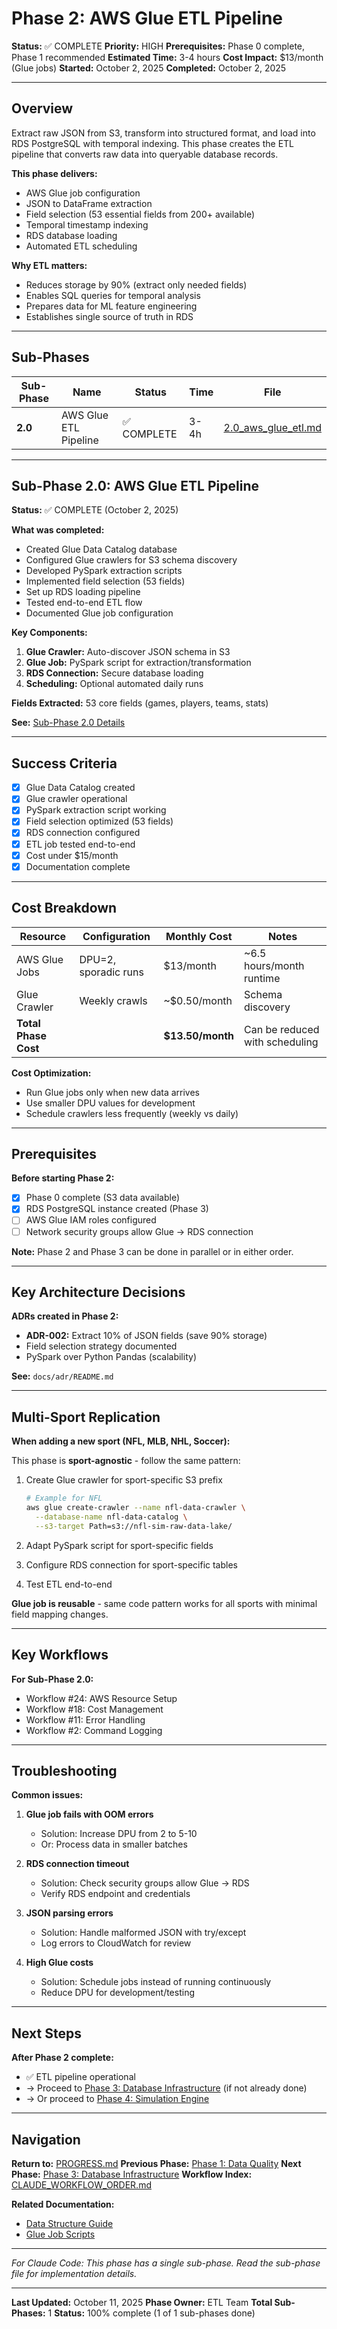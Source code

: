 # Phase 2: AWS Glue ETL Pipeline

**Status:** ✅ COMPLETE
**Priority:** HIGH
**Prerequisites:** Phase 0 complete, Phase 1 recommended
**Estimated Time:** 3-4 hours
**Cost Impact:** $13/month (Glue jobs)
**Started:** October 2, 2025
**Completed:** October 2, 2025

---

## Overview

Extract raw JSON from S3, transform into structured format, and load into RDS PostgreSQL with temporal indexing. This phase creates the ETL pipeline that converts raw data into queryable database records.

**This phase delivers:**
- AWS Glue job configuration
- JSON to DataFrame extraction
- Field selection (53 essential fields from 200+ available)
- Temporal timestamp indexing
- RDS database loading
- Automated ETL scheduling

**Why ETL matters:**
- Reduces storage by 90% (extract only needed fields)
- Enables SQL queries for temporal analysis
- Prepares data for ML feature engineering
- Establishes single source of truth in RDS

---

## Sub-Phases

| Sub-Phase | Name | Status | Time | File |
|-----------|------|--------|------|------|
| **2.0** | AWS Glue ETL Pipeline | ✅ COMPLETE | 3-4h | [2.0_aws_glue_etl.md](phase_2/2.0_aws_glue_etl.md) |

---

## Sub-Phase 2.0: AWS Glue ETL Pipeline

**Status:** ✅ COMPLETE (October 2, 2025)

**What was completed:**
- Created Glue Data Catalog database
- Configured Glue crawlers for S3 schema discovery
- Developed PySpark extraction scripts
- Implemented field selection (53 fields)
- Set up RDS loading pipeline
- Tested end-to-end ETL flow
- Documented Glue job configuration

**Key Components:**
1. **Glue Crawler:** Auto-discover JSON schema in S3
2. **Glue Job:** PySpark script for extraction/transformation
3. **RDS Connection:** Secure database loading
4. **Scheduling:** Optional automated daily runs

**Fields Extracted:** 53 core fields (games, players, teams, stats)

**See:** [Sub-Phase 2.0 Details](phase_2/2.0_aws_glue_etl.md)

---

## Success Criteria

- [x] Glue Data Catalog created
- [x] Glue crawler operational
- [x] PySpark extraction script working
- [x] Field selection optimized (53 fields)
- [x] RDS connection configured
- [x] ETL job tested end-to-end
- [x] Cost under $15/month
- [x] Documentation complete

---

## Cost Breakdown

| Resource | Configuration | Monthly Cost | Notes |
|----------|--------------|--------------|-------|
| AWS Glue Jobs | DPU=2, sporadic runs | $13/month | ~6.5 hours/month runtime |
| Glue Crawler | Weekly crawls | ~$0.50/month | Schema discovery |
| **Total Phase Cost** | | **$13.50/month** | Can be reduced with scheduling |

**Cost Optimization:**
- Run Glue jobs only when new data arrives
- Use smaller DPU values for development
- Schedule crawlers less frequently (weekly vs daily)

---

## Prerequisites

**Before starting Phase 2:**
- [x] Phase 0 complete (S3 data available)
- [x] RDS PostgreSQL instance created (Phase 3)
- [ ] AWS Glue IAM roles configured
- [ ] Network security groups allow Glue → RDS connection

**Note:** Phase 2 and Phase 3 can be done in parallel or in either order.

---

## Key Architecture Decisions

**ADRs created in Phase 2:**
- **ADR-002:** Extract 10% of JSON fields (save 90% storage)
- Field selection strategy documented
- PySpark over Python Pandas (scalability)

**See:** `docs/adr/README.md`

---

## Multi-Sport Replication

**When adding a new sport (NFL, MLB, NHL, Soccer):**

This phase is **sport-agnostic** - follow the same pattern:

1. Create Glue crawler for sport-specific S3 prefix
   ```bash
   # Example for NFL
   aws glue create-crawler --name nfl-data-crawler \
     --database-name nfl-data-catalog \
     --s3-target Path=s3://nfl-sim-raw-data-lake/
   ```

2. Adapt PySpark script for sport-specific fields
3. Configure RDS connection for sport-specific tables
4. Test ETL end-to-end

**Glue job is reusable** - same code pattern works for all sports with minimal field mapping changes.

---

## Key Workflows

**For Sub-Phase 2.0:**
- Workflow #24: AWS Resource Setup
- Workflow #18: Cost Management
- Workflow #11: Error Handling
- Workflow #2: Command Logging

---

## Troubleshooting

**Common issues:**

1. **Glue job fails with OOM errors**
   - Solution: Increase DPU from 2 to 5-10
   - Or: Process data in smaller batches

2. **RDS connection timeout**
   - Solution: Check security groups allow Glue → RDS
   - Verify RDS endpoint and credentials

3. **JSON parsing errors**
   - Solution: Handle malformed JSON with try/except
   - Log errors to CloudWatch for review

4. **High Glue costs**
   - Solution: Schedule jobs instead of running continuously
   - Reduce DPU for development/testing

---

## Next Steps

**After Phase 2 complete:**
- ✅ ETL pipeline operational
- → Proceed to [Phase 3: Database Infrastructure](PHASE_3_INDEX.md) (if not already done)
- → Or proceed to [Phase 4: Simulation Engine](PHASE_4_INDEX.md)

---

## Navigation

**Return to:** [PROGRESS.md](../../PROGRESS.md)
**Previous Phase:** [Phase 1: Data Quality](PHASE_1_INDEX.md)
**Next Phase:** [Phase 3: Database Infrastructure](PHASE_3_INDEX.md)
**Workflow Index:** [CLAUDE_WORKFLOW_ORDER.md](../claude_workflows/CLAUDE_WORKFLOW_ORDER.md)

**Related Documentation:**
- [Data Structure Guide](../DATA_STRUCTURE_GUIDE.md)
- [Glue Job Scripts](../../scripts/etl/glue/)

---

*For Claude Code: This phase has a single sub-phase. Read the sub-phase file for implementation details.*

---

**Last Updated:** October 11, 2025
**Phase Owner:** ETL Team
**Total Sub-Phases:** 1
**Status:** 100% complete (1 of 1 sub-phases done)
